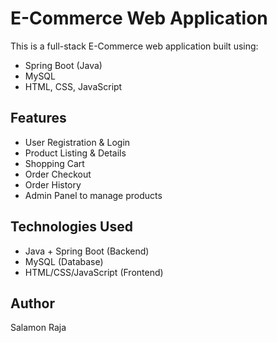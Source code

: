 # E-Commerce Web Application

This is a full-stack E-Commerce web application built using:

- Spring Boot (Java)
- MySQL
- HTML, CSS, JavaScript

## Features

- User Registration & Login
- Product Listing & Details
- Shopping Cart
- Order Checkout
- Order History
- Admin Panel to manage products

## Technologies Used

- Java + Spring Boot (Backend)
- MySQL (Database)
- HTML/CSS/JavaScript (Frontend)

## Author

Salamon Raja
